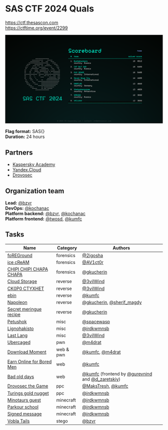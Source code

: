 # SAS CTF 2024 Quals

https://ctf.thesascon.com \
https://ctftime.org/event/2299

![](./images/scoreboard.png)

**Flag format:** SAS{}  
**Duration:** 24 hours

## Partners
- [Kaspersky Academy](https://academy.kaspersky.com/)
- [Yandex.Cloud](https://yandex.cloud/en/)
- [Drovosec](https://drovos.ec)

## Organization team
**Lead:** [@bzvr](https://github.com/bzvr) \
**DevOps:** [@kochanac](https://github.com/kochanac) \
**Platform backend:** [@bzvr](https://github.com/bzvr), [@kochanac](https://github.com/kochanac) \
**Platform frontend:** [@twosd](https://t.me/twosd), [@kumfc](https://github.com/kumfc)


## Tasks

| Name | Category | Authors |
|------|----------|---------|
|[foREGround](tasks/forensics-foreground)|forensics|[@2igosha](https://github.com/2igosha)|
|[ice cReAM](tasks/forensics-icecream)|forensics|[@AV1ct0r](https://github.com/AV1ct0r)|
|[CHIPI CHIPI CHAPA CHAPA](tasks/forensics-autoit)|forensics|[@gkucherin](https://github.com/gkucherin)|
|[Cloud Storage](tasks/reverse-cloud-storage)|reverse|[@3vilWind](https://github.com/3wilWind)|
|[CK0P0 CTYXHET](tasks/reverse-nuclear-panel)|reverse|[@3vilWind](https://github.com/3wilWind)|
|[ebin](tasks/reverse-ebin)|reverse|[@kumfc](https://github.com/kumfc)|
|[Napoleon](tasks/reverse-windriver)|reverse|[@gkucherin](https://github.com/gkucherin), [@sherif_magdy](https://keybase.io/sherif_magdy)|
|[Secret meringue recipe](tasks/reverse-meringue)|reverse|[@gkucherin](https://github.com/gkucherin)|
|[Petushok](tasks/misc-petushok)|misc|[@spacewasp](https://github.com/spacewasp)|
|[Lignohakisto](tasks/misc-esperanto)|misc|[@irdkwmnsb](https://github.com/irdkwmnsb)|
|[Last Lang](tasks/misc-last-lang)|misc|[@3vilWind](https://github.com/3wilWind)|
|[Ubercaged](tasks/pwn-ubercaged)|pwn|[@m4drat](https://github.com/m4drat)|
|[Download Moment](tasks/web-download-moment)|web & pwn|[@kumfc](https://github.com/kumfc), [@m4drat](https://github.com/m4drat)|
|[Earn Online for Bored Men](tasks/web-binary-options)|web|[@kumfc](https://github.com/kumfc)|
|[Bad old days](tasks/web-qr-xss)|web|[@kumfc](https://github.com/kumfc) (frontend by [@gurevnind](https://www.behance.net/gurevnind) and [@d_zaretskiy](https://t.me/d_zaretskiy))|
|[Drovosec the Game](tasks/ppc-drovosec)|ppc|[@MaksTresh](https://github.com/MaksTresh), [@kumfc](https://github.com/kumfc)|
|[Turings gold nugget](tasks/ppc-turing-lol)|ppc|[@irdkwmnsb](https://github.com/irdkwmnsb)|
|[Minotaurs guest](tasks/minecraft-minotaur)|minecraft|[@irdkwmnsb](https://github.com/irdkwmnsb)|
|[Parkour school](tasks/minecraft-parkour)|minecraft|[@irdkwmnsb](https://github.com/irdkwmnsb)|
|[Signed message](tasks/minecraft-signed)|minecraft|[@irdkwmnsb](https://github.com/irdkwmnsb)|
|[Vobla Tails](tasks/stego-vobla)|stego|[@bzvr](https://github.com/bzvr)|
